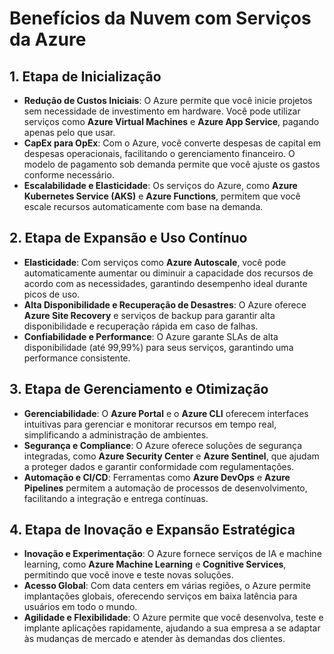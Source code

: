 # Benefícios da Nuvem com Serviços da Azure

## 1. Etapa de Inicialização
- **Redução de Custos Iniciais**: O Azure permite que você inicie projetos sem necessidade de investimento em hardware. Você pode utilizar serviços como **Azure Virtual Machines** e **Azure App Service**, pagando apenas pelo que usar.
- **CapEx para OpEx**: Com o Azure, você converte despesas de capital em despesas operacionais, facilitando o gerenciamento financeiro. O modelo de pagamento sob demanda permite que você ajuste os gastos conforme necessário.
- **Escalabilidade e Elasticidade**: Os serviços do Azure, como **Azure Kubernetes Service (AKS)** e **Azure Functions**, permitem que você escale recursos automaticamente com base na demanda.

## 2. Etapa de Expansão e Uso Contínuo
- **Elasticidade**: Com serviços como **Azure Autoscale**, você pode automaticamente aumentar ou diminuir a capacidade dos recursos de acordo com as necessidades, garantindo desempenho ideal durante picos de uso.
- **Alta Disponibilidade e Recuperação de Desastres**: O Azure oferece **Azure Site Recovery** e serviços de backup para garantir alta disponibilidade e recuperação rápida em caso de falhas.
- **Confiabilidade e Performance**: O Azure garante SLAs de alta disponibilidade (até 99,99%) para seus serviços, garantindo uma performance consistente.

## 3. Etapa de Gerenciamento e Otimização
- **Gerenciabilidade**: O **Azure Portal** e o **Azure CLI** oferecem interfaces intuitivas para gerenciar e monitorar recursos em tempo real, simplificando a administração de ambientes.
- **Segurança e Compliance**: O Azure oferece soluções de segurança integradas, como **Azure Security Center** e **Azure Sentinel**, que ajudam a proteger dados e garantir conformidade com regulamentações.
- **Automação e CI/CD**: Ferramentas como **Azure DevOps** e **Azure Pipelines** permitem a automação de processos de desenvolvimento, facilitando a integração e entrega contínuas.

## 4. Etapa de Inovação e Expansão Estratégica
- **Inovação e Experimentação**: O Azure fornece serviços de IA e machine learning, como **Azure Machine Learning** e **Cognitive Services**, permitindo que você inove e teste novas soluções.
- **Acesso Global**: Com data centers em várias regiões, o Azure permite implantações globais, oferecendo serviços em baixa latência para usuários em todo o mundo.
- **Agilidade e Flexibilidade**: O Azure permite que você desenvolva, teste e implante aplicações rapidamente, ajudando a sua empresa a se adaptar às mudanças de mercado e atender às demandas dos clientes.
